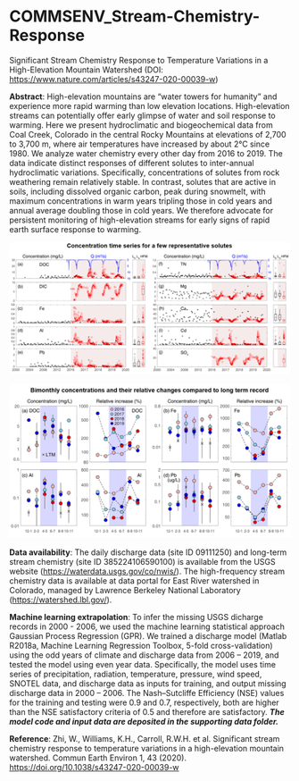 # COMMSENV_Stream-Chemistry-Response
Significant Stream Chemistry Response to Temperature Variations in a High-Elevation Mountain Watershed (DOI: https://www.nature.com/articles/s43247-020-00039-w)

**Abstract**: High-elevation mountains are “water towers for humanity” and experience more rapid warming than low elevation locations. High-elevation streams can potentially offer early glimpse of water and soil response to warming. Here we present hydroclimatic and biogeochemical data from Coal Creek, Colorado in the central Rocky Mountains at elevations of 2,700 to 3,700 m, where air temperatures have increased by about 2°C since 1980. We analyze water chemistry every other day from 2016 to 2019. The data indicate distinct responses of different solutes to inter-annual hydroclimatic variations. Specifically, concentrations of solutes from rock weathering remain relatively stable. In contrast, solutes that are active in soils, including dissolved organic carbon, peak during snowmelt, with maximum concentrations in warm years tripling those in cold years and annual average doubling those in cold years. We therefore advocate for persistent monitoring of high-elevation streams for early signs of rapid earth surface response to warming. 

![](figure/StreamChemistryResponse.png)

![](figure/ConcentrationChange.png)

**Data availability**: The daily discharge data (site ID 09111250) and long-term stream chemistry (site ID 385224106590100) is available from the USGS website (https://waterdata.usgs.gov/co/nwis/). The high-frequency stream chemistry data is available at data portal for East River watershed in Colorado, managed by Lawrence Berkeley National Laboratory (https://watershed.lbl.gov/). 

**Machine learning extrapolation**: To infer the missing USGS dicharge records in 2000 - 2006, we used the machine learning statistical approach Gaussian Process Regression (GPR). We trained a discharge model (Matlab R2018a, Machine Learning Regression Toolbox, 5-fold cross-validation) using the odd years of climate and discharge data from 2006 – 2019, and tested the model using even year data. Specifically, the model uses time series of precipitation, radiation, temperature, pressure, wind speed, SNOTEL data, and discharge data as inputs for training, and output missing discharge data in 2000 – 2006. The Nash–Sutcliffe Efficiency (NSE) values for the training and testing were 0.9 and 0.7, respectively, both are higher than the NSE satisfactory criteria of 0.5 and therefore are satisfactory. ***The model code and input data are deposited in the supporting data folder.***

**Reference**: Zhi, W., Williams, K.H., Carroll, R.W.H. et al. Significant stream chemistry response to temperature variations in a high-elevation mountain watershed. Commun Earth Environ 1, 43 (2020). https://doi.org/10.1038/s43247-020-00039-w
